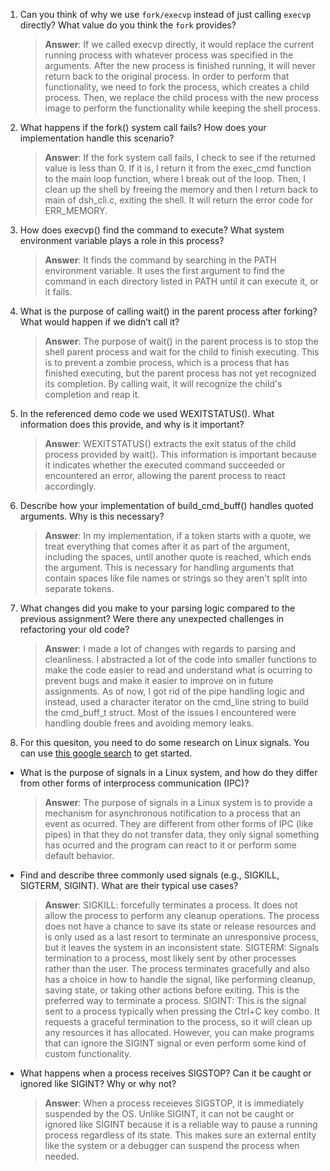 1. Can you think of why we use `fork/execvp` instead of just calling `execvp` directly? What value do you think the `fork` provides?

    > **Answer**:  If we called execvp directly, it would replace the current running process with whatever process was specified in the arguments. After the new process is finished running, it will never return back to the original process. In order to perform that functionality, we need to fork the process, which creates a child process. Then, we replace the child process with the new process image to perform the functionality while keeping the shell process.

2. What happens if the fork() system call fails? How does your implementation handle this scenario?

    > **Answer**:  If the fork system call fails, I check to see if the returned value is less than 0. If it is, I return it from the exec_cmd function to the main loop function, where I break out of the loop. Then, I clean up the shell by freeing the memory and then I return back to main of dsh_cli.c, exiting the shell. It will return the error code for ERR_MEMORY.

3. How does execvp() find the command to execute? What system environment variable plays a role in this process?

    > **Answer**:  It finds the command by searching in the PATH environment variable. It uses the first argument to find the command in each directory listed in PATH until it can execute it, or it fails.

4. What is the purpose of calling wait() in the parent process after forking? What would happen if we didn’t call it?

    > **Answer**:  The purpose of wait() in the parent process is to stop the shell parent process and wait for the child to finish executing. This is to prevent a zombie process, which is a process that has finished executing, but the parent process has not yet recognized its completion. By calling wait, it will recognize the child's completion and reap it.

5. In the referenced demo code we used WEXITSTATUS(). What information does this provide, and why is it important?

    > **Answer**:  WEXITSTATUS() extracts the exit status of the child process provided by wait(). This information is important because it indicates whether the executed command succeeded or encountered an error, allowing the parent process to react accordingly.

6. Describe how your implementation of build_cmd_buff() handles quoted arguments. Why is this necessary?

    > **Answer**:  In my implementation, if a token starts with a quote, we treat everything that comes after it as part of the argument, including the spaces, until another quote is reached, which ends the argument. This is necessary for handling arguments that contain spaces like file names or strings so they aren't split into separate tokens.

7. What changes did you make to your parsing logic compared to the previous assignment? Were there any unexpected challenges in refactoring your old code?

    > **Answer**:  I made a lot of changes with regards to parsing and cleanliness. I abstracted a lot of the code into smaller functions to make the code easier to read and understand what is ocurring to prevent bugs and make it easier to improve on in future assignments. As of now, I got rid of the pipe handling logic and instead, used a character iterator on the cmd_line string to build the cmd_buff_t struct. Most of the issues I encountered were handling double frees and avoiding memory leaks.

8. For this quesiton, you need to do some research on Linux signals. You can use [this google search](https://www.google.com/search?q=Linux+signals+overview+site%3Aman7.org+OR+site%3Alinux.die.net+OR+site%3Atldp.org&oq=Linux+signals+overview+site%3Aman7.org+OR+site%3Alinux.die.net+OR+site%3Atldp.org&gs_lcrp=EgZjaHJvbWUyBggAEEUYOdIBBzc2MGowajeoAgCwAgA&sourceid=chrome&ie=UTF-8) to get started.

- What is the purpose of signals in a Linux system, and how do they differ from other forms of interprocess communication (IPC)?

    > **Answer**:  The purpose of signals in a Linux system is to provide a mechanism for asynchronous notification to a process that an event as ocurred. They are different from other forms of IPC (like pipes) in that they do not transfer data, they only signal something has ocurred and the program can react to it or perform some default behavior.

- Find and describe three commonly used signals (e.g., SIGKILL, SIGTERM, SIGINT). What are their typical use cases?

    > **Answer**:  SIGKILL: forcefully terminates a process. It does not allow the process to perform any cleanup operations. The process does not have a chance to save its state or release resources and is only used as a last resort to terminate an unresponsive process, but it leaves the system in an inconsistent state. SIGTERM: Signals termination to a process, most likely sent by other processes rather than the user. The process terminates gracefully and also has a choice in how to handle the signal, like performing cleanup, saving state, or taking other actions before exiting. This is the preferred way to terminate a process. SIGINT: This is the signal sent to a process typically when pressing the Ctrl+C key combo. It requests a graceful termination to the process, so it will clean up any resources it has allocated. However, you can make programs that can ignore the SIGINT signal or even perform some kind of custom functionality.

- What happens when a process receives SIGSTOP? Can it be caught or ignored like SIGINT? Why or why not?

    > **Answer**:  When a process receieves SIGSTOP, it is immediately suspended by the OS. Unlike SIGINT, it can not be caught or ignored like SIGINT because it is a reliable way to pause a running process regardless of its state. This makes sure an external entity like the system or a debugger can suspend the process when needed.
